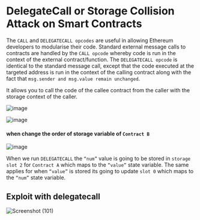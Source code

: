 

# DelegateCall or Storage Collision Attack on Smart Contracts

The `CALL` and `DELEGATECALL opcodes` are useful in allowing Ethereum developers to modularise their code. Standard external message calls to contracts are handled by the `CALL opcode` whereby code is run in the context of the external contract/function. The `DELEGATECALL opcode` is identical to the standard message call, except that the code executed at the targeted address is run in the context of the calling contract along with the fact that `msg.sender and msg.value remain unchanged`. 


It allows you to call the code of the callee contract from the caller with the storage context of the caller.

![image](https://substackcdn.com/image/fetch/w_1456,c_limit,f_webp,q_auto:good,fl_progressive:steep/https%3A%2F%2Fbucketeer-e05bbc84-baa3-437e-9518-adb32be77984.s3.amazonaws.com%2Fpublic%2Fimages%2Fbd68e45d-6238-483a-bf8f-393db30ac39c_2650x1572.png)

![image](https://user-images.githubusercontent.com/82324643/208247768-59eef9e3-1e2e-4a47-a2c4-76b14b8680b2.png)




#### when change the order of storage variable of `Contract B`


![image](https://user-images.githubusercontent.com/82324643/208247777-c89fb1e5-2597-45ae-a0d7-a2682b885bff.png)

When we run `DELEGATECALL` the `“num”` value is going to be stored in `storage slot 2` for `Contract A` which maps to the `“value”` state variable. The same applies for when `“value”` is stored its going to update `slot 0` which maps to the `“num”` state variable.


## Exploit with delegatecall



![Screenshot (101)](https://user-images.githubusercontent.com/82324643/208251425-3010c0a1-c02d-4085-bfa9-4e972a0b6d57.png)


